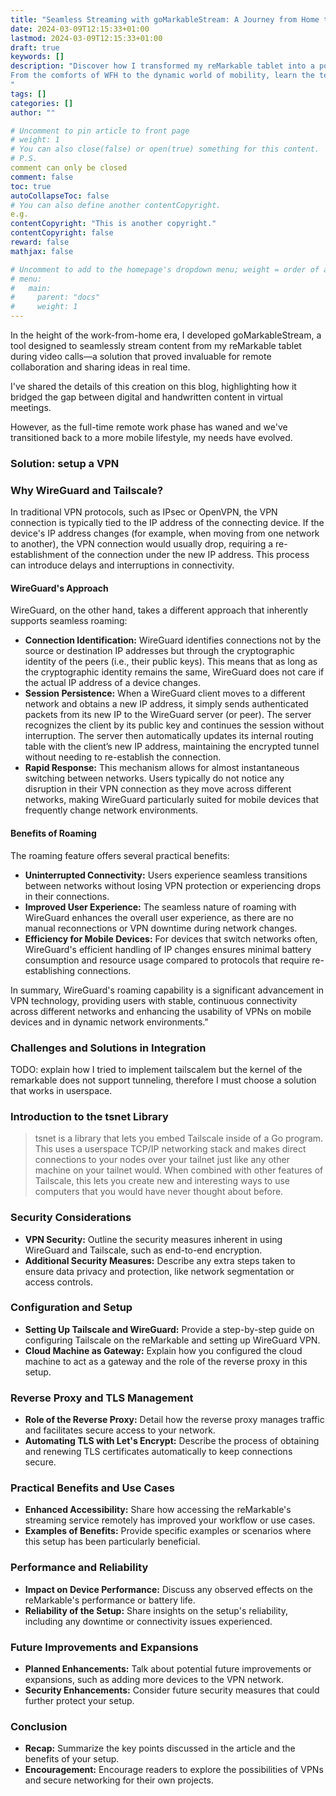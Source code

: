 ```yaml
---
title: "Seamless Streaming with goMarkableStream: A Journey from Home to the World"
date: 2024-03-09T12:15:33+01:00
lastmod: 2024-03-09T12:15:33+01:00
draft: true
keywords: []
description: "Discover how I transformed my reMarkable tablet into a portable whiteboard 📒✨, accessible from anywhere via a secure WireGuard VPN (tailscale) and cloud-based reverse proxy setup.
From the comforts of WFH to the dynamic world of mobility, learn the tech behind my solution.
"
tags: []
categories: []
author: ""

# Uncomment to pin article to front page
# weight: 1
# You can also close(false) or open(true) something for this content.
# P.S.
comment can only be closed
comment: false
toc: true
autoCollapseToc: false
# You can also define another contentCopyright.
e.g.
contentCopyright: "This is another copyright."
contentCopyright: false
reward: false
mathjax: false

# Uncomment to add to the homepage's dropdown menu; weight = order of article
# menu:
#   main:
#     parent: "docs"
#     weight: 1
---
```


<!--more-->
In the height of the work-from-home era, I developed goMarkableStream, a tool designed to seamlessly stream content from my reMarkable tablet during video calls—a solution 
that proved invaluable for remote collaboration and sharing ideas in real time.

I've shared the details of this creation on this blog, highlighting how it bridged the gap between digital and handwritten content in virtual meetings.

However, as the full-time remote work phase has waned and we've transitioned back to a more mobile lifestyle, my needs have evolved.

### Solution: setup a VPN

### Why WireGuard and Tailscale?

In traditional VPN protocols, such as IPsec or OpenVPN, the VPN connection is typically tied to the IP address of the connecting device.
If the device's IP address changes (for example, when moving from one network to another), the VPN connection would usually drop, requiring a re-establishment of the connection under the new IP address.
This process can introduce delays and interruptions in connectivity.

#### WireGuard's Approach

WireGuard, on the other hand, takes a different approach that inherently supports seamless roaming:

- **Connection Identification:** WireGuard identifies connections not by the source or destination IP addresses but through the cryptographic identity of the peers (i.e., their public keys).
This means that as long as the cryptographic identity remains the same, WireGuard does not care if the actual IP address of a device changes.
- **Session Persistence:** When a WireGuard client moves to a different network and obtains a new IP address, it simply sends authenticated packets from its new IP to the WireGuard server (or peer).
The server recognizes the client by its public key and continues the session without interruption.
The server then automatically updates its internal routing table with the client’s new IP address, maintaining the encrypted tunnel without needing to re-establish the connection.
- **Rapid Response:** This mechanism allows for almost instantaneous switching between networks.
Users typically do not notice any disruption in their VPN connection as they move across different networks, making WireGuard particularly suited for mobile devices that frequently change network environments.

#### Benefits of Roaming

The roaming feature offers several practical benefits:

- **Uninterrupted Connectivity:** Users experience seamless transitions between networks without losing VPN protection or experiencing drops in their connections.
- **Improved User Experience:** The seamless nature of roaming with WireGuard enhances the overall user experience, as there are no manual reconnections or VPN downtime during network changes.
- **Efficiency for Mobile Devices:** For devices that switch networks often, WireGuard's efficient handling of IP changes ensures minimal battery consumption and resource usage compared to protocols that require re-establishing connections.

In summary, WireGuard's roaming capability is a significant advancement in VPN technology, providing users with stable, continuous connectivity across different networks and enhancing the usability of VPNs on mobile devices and in dynamic network environments."

### Challenges and Solutions in Integration

TODO: explain how I tried to implement tailscalem but the kernel of the remarkable does not support tunneling, therefore I must choose a solution that works in userspace.

### Introduction to the tsnet Library

> tsnet is a library that lets you embed Tailscale inside of a Go program.
This uses a userspace TCP/IP networking stack and makes direct connections to your nodes over your tailnet just like any other machine on your tailnet would.
When combined with other features of Tailscale, this lets you create new and interesting ways to use computers that you would have never thought about before.


### Security Considerations

- **VPN Security:** Outline the security measures inherent in using WireGuard and Tailscale, such as end-to-end encryption.
- **Additional Security Measures:** Describe any extra steps taken to ensure data privacy and protection, like network segmentation or access controls.

### Configuration and Setup

- **Setting Up Tailscale and WireGuard:** Provide a step-by-step guide on configuring Tailscale on the reMarkable and setting up WireGuard VPN.
- **Cloud Machine as Gateway:** Explain how you configured the cloud machine to act as a gateway and the role of the reverse proxy in this setup.

### Reverse Proxy and TLS Management

- **Role of the Reverse Proxy:** Detail how the reverse proxy manages traffic and facilitates secure access to your network.
- **Automating TLS with Let's Encrypt:** Describe the process of obtaining and renewing TLS certificates automatically to keep connections secure.

### Practical Benefits and Use Cases

- **Enhanced Accessibility:** Share how accessing the reMarkable's streaming service remotely has improved your workflow or use cases.
- **Examples of Benefits:** Provide specific examples or scenarios where this setup has been particularly beneficial.

### Performance and Reliability

- **Impact on Device Performance:** Discuss any observed effects on the reMarkable's performance or battery life.
- **Reliability of the Setup:** Share insights on the setup's reliability, including any downtime or connectivity issues experienced.

### Future Improvements and Expansions

- **Planned Enhancements:** Talk about potential future improvements or expansions, such as adding more devices to the VPN network.
- **Security Enhancements:** Consider future security measures that could further protect your setup.

### Conclusion

- **Recap:** Summarize the key points discussed in the article and the benefits of your setup.
- **Encouragement:** Encourage readers to explore the possibilities of VPNs and secure networking for their own projects.




